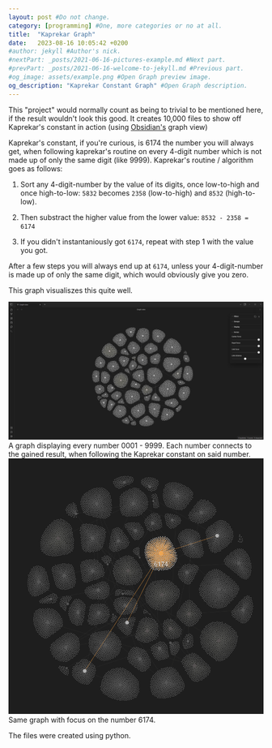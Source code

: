 ```yaml
---
layout: post #Do not change.
category: [programming] #One, more categories or no at all.
title:  "Kaprekar Graph"
date:   2023-08-16 10:05:42 +0200
#author: jekyll #Author's nick.
#nextPart: _posts/2021-06-16-pictures-example.md #Next part.
#prevPart: _posts/2021-06-16-welcome-to-jekyll.md #Previous part.
#og_image: assets/example.png #Open Graph preview image.
og_description: "Kaprekar Constant Graph" #Open Graph description.
---
```


This "project" would normally count as being to trivial to be mentioned here, if the result wouldn't look this good. It creates 10,000 files to show off Kaprekar's constant in action (using [Obsidian's](https://obsidian.md) graph view)

Kaprekar's constant, if you're curious, is 6174 the number you will always get, when following kaprekar's routine on every 4-digit number which is not made up of only the same digit (like 9999). Kaprekar's routine / algorithm goes as follows:

1. Sort any 4-digit-number by the value of its digits, once low-to-high and once high-to-low: `5832` becomes `2358` (low-to-high) and `8532` (high-to-low).

2. Then substract the higher value from the lower value: `8532 - 2358 = 6174`

3. If you didn't instantaniously got `6174`, repeat with step 1 with the value you got.

After a few steps you will always end up at `6174`, unless your 4-digit-number is made up of only the same digit, which would obviously give you zero.

This graph visualiszes this quite well.

<div class= "sx-center">
  <div class="sx-picture">
      <a href='https://raw.githubusercontent.com/SpeedyNurBesser/Kaprekar/refs/heads/main/graphview.png' data-lity>
          <img src="https://raw.githubusercontent.com/SpeedyNurBesser/Kaprekar/refs/heads/main/graphview.png">
      </a>
      <span class="sx-subtitle">A graph displaying every number 0001 - 9999. Each number connects to the gained result, when following the Kaprekar constant on said number.</span>
  </div>
</div>

<div class= "sx-center">
  <div class="sx-picture">
      <a href='/assets/KaprekarGraph.PNG' data-lity>
          <img src="/assets/KaprekarGraph.PNG">
      </a>
      <span class="sx-subtitle">Same graph with focus on the number 6174.</span>
  </div>
</div>

The files were created using python.